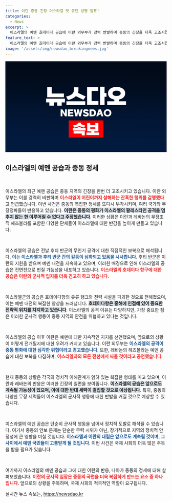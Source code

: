```yaml
---
title: 이란 중동 긴장 이스라엘 탓 규탄 성명 발표!
categories:
  - News
excerpt: >
  이스라엘의 예멘 호데이다 공습에 이란 외무부가 강력 반발하며 중동의 긴장을 더욱 고조시켰습니다. 헤즈볼라도 이스라엘에 맞서 단결하겠다고 선언, 지역 안보에 대한 우려가 커지고 있습니다.
feature_text: >
  이스라엘의 예멘 호데이다 공습에 이란 외무부가 강력 반발하며 중동의 긴장을 더욱 고조시켰습니다. 헤즈볼라도 이스라엘에 맞서 단결하겠다고 선언, 지역 안보에 대한 우려가 커지고 있습니다.
image: '/assets/img/newsdao_breakingnews.jpg'
---
```


<p><img src="/assets/img/newsdao_breakingnews.jpg" alt="flaretime 속보" /></p>

<h2 data-ke-size="size26">이스라엘의 예멘 공습과 중동 정세</h2>

<p data-ke-size="size16">&nbsp;</p>

<p>이스라엘의 최근 예멘 공습은 중동 지역의 긴장을 한번 더 고조시키고 있습니다. 이란 외무부는 이를 강력히 비판하며 <b><span style="color: #ee2323;">이스라엘이 어린이까지 살해하는 잔혹한 행위를 감행했다</span></b>고 언급했습니다. 이번 사건은 중동의 복잡한 정세를 또다시 부각시키며, 여러 국가와 무장정파들이 반응하고 있습니다. <b><span style="background-color: #21538527;">이란은 중동의 평화가 이스라엘의 팔레스타인 공격을 멈추지 않는 한 이루어질 수 없다고 주장했습니다</span></b>. 이러한 상황은 이란과 레바논의 무장조직 헤즈볼라를 포함한 다양한 단체들이 이스라엘에 대한 반감을 높이게 만들고 있습니다.</p>

<p data-ke-size="size16">&nbsp;</p>

<p>이스라엘의 공습은 전날 후티 반군의 무인기 공격에 대한 직접적인 보복으로 해석됩니다. <b><span style="color: #1a5490;">이는 이스라엘과 후티 반군 간의 갈등이 심화되고 있음을 시사합니다</span></b>. 후티 반군은 이란의 지원을 받으며 예멘 내전을 지속하고 있으며, 이러한 배경으로 인해 이스라엘의 공습은 전면전으로 번질 가능성을 내포하고 있습니다. <b><span style="color: #ee2323;">이스라엘의 호데이다 항구에 대한 공습은 이란의 군사적 입지를 더욱 견고히 하고 있습니다</span></b>.</p>

<p data-ke-size="size16">&nbsp;</p>

<p>이스라엘군의 공습은 호데이다항의 유류 탱크와 전력 시설을 파괴한 것으로 전해졌으며, 이는 예멘 내전의 복잡한 양상을 드러냅니다. <b><span style="background-color: #21538527;">호데이다항은 홍해에 인접해 있어 중요한 전략적 위치를 차지하고 있습니다</span></b>. 이스라엘의 공격 이유는 다양하지만, 가장 중요한 점은 이러한 군사적 행동이 중동 지역의 안전을 위협하고 있다는 것입니다.</p>

<p data-ke-size="size16">&nbsp;</p>

<p>이스라엘의 공습 이후 이란은 예멘에 대한 지속적인 지지를 선언했으며, 앞으로의 상황이 어떻게 전개될지에 대한 우려가 커지고 있습니다. 이란 외무부는 <b><span style="color: #1a5490;">이스라엘의 공격이 중동 평화에 대한 심각한 위협이라고 경고했습니다</span></b>. 또한, 레바논의 헤즈볼라는 예멘 공습에 대한 보복을 다짐하며, <b><span style="color: #ee2323;">이스라엘과의 모든 전선에서 싸울 것이라고 공언했습니다</span></b>.</p>

<p data-ke-size="size16">&nbsp;</p>

<p>현재 중동의 상황은 각국의 정치적 이해관계가 얽혀 있는 복잡한 형태를 띠고 있으며, 이란과 레바논의 반응은 이러한 긴장의 일면을 보여줍니다. <b><span style="background-color: #21538527;">이스라엘의 공습은 앞으로도 계속될 가능성이 있으며, 이에 대한 반대 세력이 결집할 것으로 예상됩니다</span></b>. 특히, 중동의 다양한 무장 세력들이 이스라엘의 군사적 행동에 대한 반발을 커질 것으로 예상할 수 있습니다.</p>

<p data-ke-size="size16">&nbsp;</p>

<p>이스라엘의 예멘 공습은 단순히 군사적 행동을 넘어서 정치적 도발로 해석될 수 있습니다. 여기서 중동의 안보 문제는 단순한 무력 시위가 아닌, 장기적으로 지역의 정치적 안정성에 큰 영향을 미칠 것입니다. <b><span style="color: #1a5490;">이스라엘과 이란의 대립은 앞으로도 계속될 것이며, 그 사이에서 예멘 국민들이 고통받게 될 것입니다</span></b>. 이번 사건은 국제 사회의 더욱 많은 주목을 받을 필요가 있습니다.</p>

<p data-ke-size="size16">&nbsp;</p>

<p>여기까지 이스라엘의 예멘 공습과 그에 대한 이란의 반응, 나아가 중동의 정세에 대해 살펴보았습니다. <b><span style="color: #ee2323;">이란의 군사적 입장은 중동의 국면을 더욱 복잡하게 만드는 요소 중 하나입니다</span></b>. 앞으로의 상황을 주목하며, 국제 사회의 적극적인 역할이 요구됩니다.</p>
실시간 뉴스 속보는, <a href="https://newsdao.kr" rel="dofollow">https://newsdao.kr</a>


